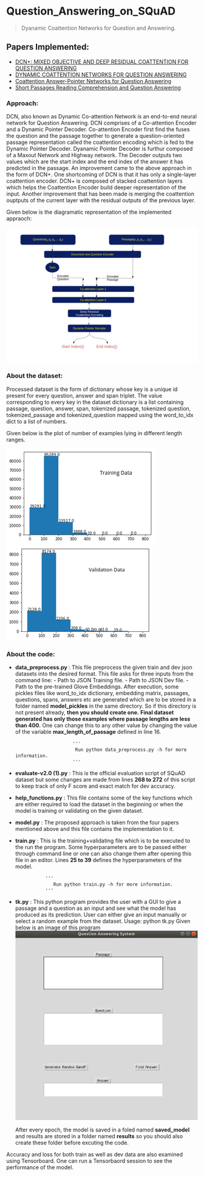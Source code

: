 # Question_Answering_on_SQuAD
> Dyanamic Coattention Networks for Question and Answering.

## Papers Implemented:
   * [DCN+: MIXED OBJECTIVE AND DEEP RESIDUAL COATTENTION FOR QUESTION ANSWERING](https://arxiv.org/abs/1711.00106)
   * [DYNAMIC COATTENTION NETWORKS FOR QUESTION ANSWERING](https://arxiv.org/abs/1611.01604)
   * [Coattention Answer-Pointer Networks for Question Answering](https://web.stanford.edu/class/cs224n/reports/2761042.pdf)
   * [Short Passages Reading Comprehension and Question Answering](http://www.ccs.neu.edu/home/luwang/courses/reports_cs6120_fa17/2.pdf)

### Approach:
DCN, also known as Dynamic Co-attention Network is an end-to-end neural network for Question Answering. DCN comprises of a Co-attention Encoder and a Dynamic Pointer Decoder. 
Co-attention Encoder first find the fuses the question and the passage together to generate a question-oriented passage representation called the coattention encoding which is fed to the Dynamic Pointer Decoder. Dyanamic Pointer Decoder is furthur composed of a Maxout Network and Highway network. The Decoder outputs two values which are the start index and the end index of the answer it has predicted in the passage.
An improvement came to the above approach in the form of DCN+. One shortcoming of DCN is that  it has only a single-layer coattention encoder. DCN+ is composed of stacked coattention layers which helps the Coattention Encoder build deeper representation of the input. Another improvement that has been made is merging the coattention ouptputs of the current layer with the residual outputs of the previous layer.

Given below is the diagramatic representation of the implemented appraoch:

![Diagram](Diagram.jpg)

### About the dataset:
Processed dataset is the form of dictionary whose key is a unique id present for every question, answer and span triplet. The value corresponding to every key in the dataset dictionary is a list containing passage, question, answer, span, tokenized passage, tokenized question, tokenized_passage and tokenized_question mapped using the word_to_idx dict to a list of numbers.


Given below is the plot of number of examples lying in different length ranges.

![Training Data](download.jpg)  ![Validation Data](download1.jpg) 

### About the code:
  * **data_preprocess.py** : This file preprocess the given train and dev json datasets into the desired format. This file                                asks for three inputs from the command line:
                             - Path to JSON Training file.
                             - Path to JSON Dev file.
                             - Path to the pre-trained Glove Embeddings.
                             After execution, some pickles files like word_to_idx dictionary, embedding matrix, passages,                                  questions, spans, answers etc are generated which are to be stored in a folder named                                          **model_pickles** in the same directory. So if this directory is not present already, **then you                              should create one.** 
                             **Final dataset generated has only those examples where passage lengths are less than 400.**
                             One can change this to any other value by changing the value of the variable                                                  **max_length_of_passage**  defined in line 16.
                             
                            
                        
                             ''' 
                              Run python data_preprocess.py -h for more information.
                             '''              
                       
* **evaluate-v2.0 (1).py** : This is the official evaluation script of SQuAD dataset but some changes are made from lines 
                             **268  to 272** of this script to keep track of only F score and exact match for dev accuracy.
  
* **help_functions.py** : This file contains some of the key functions which are either required to load the dataset in the                             beginning or when the model is training or validating on the given dataset.
  
* **model.py** : The proposed approach is taken from the four papers mentioned above and this file contains the                                implementation to it.
  
* **train.py** : This is the training+validating file which is to be executed to the run the program. Some hyperparameters                    are to be passed either through command line or one can also change them after opening this file in an                        editor. Lines **25 to 39** defines the hyperparameters of the model.

                 '''        
                    Run python train.py -h for more information.
                 '''

* **tk.py** : This python program provides the user with a GUI to give a passage and a question as an input and see what the               model has produced as its prediction. User can either give an input manually or select a random example from                 the dataset.
              Usage: python tk.py
              Given below is an image of this program
              ![GUI](gui.png)
              

     After every epoch, the model is saved in a foled named **saved_model** and results are stored in a folder named              **results** so you should also create these folder before excuting the code.
 
Accuracy and loss for both train as well as dev data are also examined using Tensorboard. One can run a Tensorbaord session to see the performance of the model.

